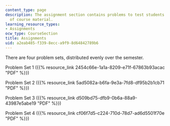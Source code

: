 ```yaml
---
content_type: page
description: The assignment section contains problems to test students understanding
  of course material.
learning_resource_types:
- Assignments
ocw_type: CourseSection
title: Assignments
uid: a2eab485-f339-8ecc-a9f9-8d64842789b6
---
```


There are four problem sets, distributed evenly over the semester.

Problem Set 1 ({{% resource_link 2454c66e-1a1a-8209-e71f-67863b93acac "PDF" %}})

Problem Set 2 ({{% resource_link 5ad5082a-b6fa-9e3a-7fd8-df95b2b1cb71 "PDF" %}})

Problem Set 3 ({{% resource_link d509bd75-dfb9-0b6a-88a9-43987e5abe19 "PDF" %}})

Problem Set 4 ({{% resource_link cf06f7d5-c224-710d-78d7-ad6d5501f70e "PDF" %}})